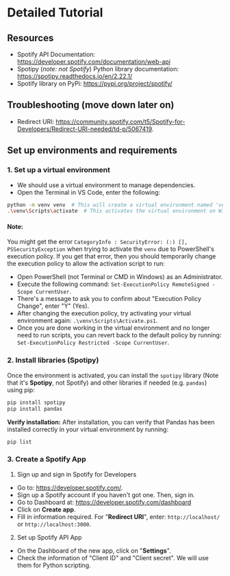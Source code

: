 # Detailed Tutorial

## Resources

- Spotify API Documentation: <https://developer.spotify.com/documentation/web-api>
- Spotipy (*note: not Spotify*) Python library documentation: <https://spotipy.readthedocs.io/en/2.22.1/>
- Spotify library on PyPi: <https://pypi.org/project/spotify/>

## Troubleshooting (move down later on)

- Redirect URI: <https://community.spotify.com/t5/Spotify-for-Developers/Redirect-URI-needed/td-p/5067419>.

## Set up environments and requirements

### 1. Set up a virtual environment 

- We should use a virtual environment to manage dependencies. 
- Open the Terminal in VS Code, enter the following:

```bash
python -m venv venv  # This will create a virtual environment named 'venv'
.\venv\Scripts\activate  # This activates the virtual environment on Windows
```

#### Note:

You might get the error `CategoryInfo : SecurityError: (:) [], PSSecurityException` when trying to activate the `venv` due to PowerShell's execution policy. If you get that error, then you should temporarily change the execution policy to allow the activation script to run:

- Open PowerShell (not Terminal or CMD in Windows) as an Administrator.
- Execute the following command: `Set-ExecutionPolicy RemoteSigned -Scope CurrentUser`.
- There's a message to ask you to confirm about "Execution Policy Change", enter "Y" (Yes).
- After changing the execution policy, try activating your virtual environment again: `.\venv\Scripts\Activate.ps1`.
- Once you are done working in the virtual environment and no longer need to run scripts, you can revert back to the default policy by running: `Set-ExecutionPolicy Restricted -Scope CurrentUser`.

### 2. Install libraries (Spotipy)

Once the environment is activated, you can install the `spotipy` library (Note that it's **Spotipy**, not Spotify) and other libraries if needed (e.g. `pandas`) using pip:

```bash
pip install spotipy 
pip install pandas
```

**Verify installation:** After installation, you can verify that Pandas has been installed correctly in your virtual environment by running:

```bash
pip list
```

### 3. Create a Spotify App

1. Sign up and sign in Spotify for Developers

- Go to: <https://developer.spotify.com/>.
- Sign up a Spotify account if you haven't got one. Then, sign in.
- Go to Dashboard at: <https://developer.spotify.com/dashboard>
- Click on **Create app**.
- Fill in information required. For "**Redirect URI**", enter: `http://localhost/` or `http://localhost:3000`.

2. Set up Spotify API App

- On the Dashboard of the new app, click on "**Settings**".
- Check the information of "Client ID" and "Client secret". We will use them for Python scripting.